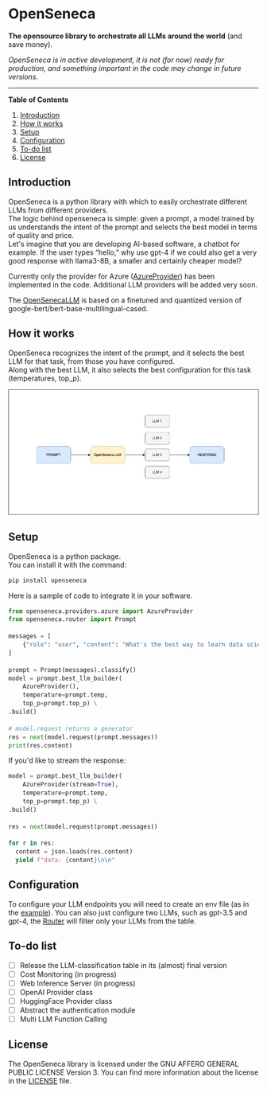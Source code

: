 # OpenSeneca

**The opensource library to orchestrate all LLMs around the world** (and save money).

_OpenSeneca is in active development, it is not (for now) ready for production, and something important in the code may change in future versions._

---

**Table of Contents**

1. [Introduction](#introduction)
2. [How it works](#how-it-works)
3. [Setup](#setup)
4. [Configuration](#configuration)
5. [To-do list](#to-do-list)
6. [License](#license)

## Introduction

OpenSeneca is a python library with which to easily orchestrate different LLMs from different providers. \
The logic behind openseneca is simple: given a prompt, a model trained by us understands the intent of the prompt and selects the best model in terms of quality and price. \
Let's imagine that you are developing AI-based software, a chatbot for example.
If the user types “hello,” why use gpt-4 if we could also get a very good response with llama3-8B, a smaller and certainly cheaper model?

Currently only the provider for Azure ([AzureProvider](openseneca/providers/azure.py)) has been implemented in the code. Additional LLM providers will be added very soon.

The [OpenSenecaLLM](https://huggingface.co/OpenSeneca/openseneca-llm-v01) is based on a finetuned and quantized version of google-bert/bert-base-multilingual-cased.

## How it works

OpenSeneca recognizes the intent of the prompt, and it selects the best LLM for that task, from those you have configured. \
Along with the best LLM, it also selects the best configuration for this task (temperatures, top_p).

<img src="./docs/how-it-works-diagram.jpg" />

## Setup

OpenSeneca is a python package. \
You can install it with the command:

```bash
pip install openseneca
```

Here is a sample of code to integrate it in your software.

```python
from openseneca.providers.azure import AzureProvider
from openseneca.router import Prompt

messages = [
    {"role": "user", "content": "What's the best way to learn data science?"}
]

prompt = Prompt(messages).classify()
model = prompt.best_llm_builder(
    AzureProvider(),
    temperature=prompt.temp,
    top_p=prompt.top_p) \
.build()

# model.request returns a generator
res = next(model.request(prompt.messages))
print(res.content)
```

If you'd like to stream the response:

```python
model = prompt.best_llm_builder(
    AzureProvider(stream=True),
    temperature=prompt.temp,
    top_p=prompt.top_p) \
.build()

res = next(model.request(prompt.messages))

for r in res:
  content = json.loads(res.content)
  yield f"data: {content}\n\n"
```

## Configuration

To configure your LLM endpoints you will need to create an env file (as in the [example](.env.example)).
You can also just configure two LLMs, such as gpt-3.5 and gpt-4, the [Router](openseneca/router.py) will filter only your LLMs from the table.

## To-do list

- [ ] Release the LLM-classification table in its (almost) final version
- [ ] Cost Monitoring (in progress)
- [ ] Web Inference Server (in progress)
- [ ] OpenAI Provider class
- [ ] HuggingFace Provider class
- [ ] Abstract the authentication module
- [ ] Multi LLM Function Calling

## License

The OpenSeneca library is licensed under the GNU AFFERO GENERAL PUBLIC LICENSE Version 3. You can find more information about the license in the [LICENSE](LICENSE) file.
